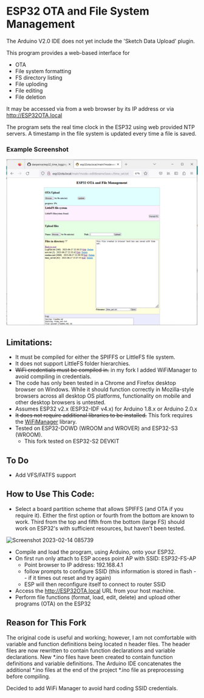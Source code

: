 # ESP32 OTA and File System Management

The Arduino V2.0 IDE does not yet include the 'Sketch Data Upload' plugin.

This program provides a web-based interface for

* OTA
* File system formatting
* FS directory listing
* File uploding
* File editing
* File deletion

It may be accessed via from a web browser by its IP address or via http://ESP32OTA.local

The program sets the real time clock in the ESP32 using web provided NTP servers. A timestamp in the file system is updated every time a file is saved. 

### Example Screenshot

![](img/screenshot_w_timestamp.png)

## Limitations:

* It must be compiled for either the SPIFFS or LittleFS file system. 
* It does not support LittleFS folder hierarchies.
* ~~WiFi credentials must be compiled in.~~ in my fork I added WiFiManager to avoid compiling in credentials.
* The code has only been tested in a Chrome and Firefox desktop browser on Windows. While it should function correctly in Mozilla-style browsers across 
  all desktop OS platforms, functionality on mobile and other desktop browsers is untested.
* Assumes ESP32 v2.x (ESP32-IDF v4.x) for Arduino 1.8.x or Arduino 2.0.x 
* ~~It does not require additional libraries to be installed.~~ This fork requires the [WiFiManager](https://github.com/tzapu/WiFiManager) library.
* Tested on ESP32-DOWD (WROOM and WROVER) and ESP32-S3 (WROOM).
    * This fork tested on ESP32-S2 DEVKIT 

## To Do

* Add VFS/FATFS support

## How to Use This Code:

* Select a board partition scheme that allows SPIFFS (and OTA if you require it). Either the first option or fourth from the bottom are known to 
  work. Third from the top and fifth from the bottom (large FS) should work on ESP32's with sufficient resources, but haven't been tested.

![Screenshot 2023-02-14 085739](https://user-images.githubusercontent.com/14856369/218584574-e9b7bc12-1cc5-4a47-a1dc-c944b132fa9f.png)

* Compile and load the program, using Arduino,  onto your ESP32. 
* On first run only attach to ESP access point AP with SSID:  ESP32-FS-AP
    * Point browser to IP address: 192.168.4.1
	* follow prompts to configure SSID (this information is stored in flash -- if it times out reset and try again)
	* ESP will then reconfigure itself to connect to router SSID
* Access the http://ESP32OTA.local URL from your host machine.
* Perform file functions (format, load, edit, delete) and upload other programs (OTA) on the ESP32

## Reason for This Fork

The original code is useful and working; however, I am not comfortable with variable and function definitions 
being located n header files. The header files are now rewritten to contain function declarations and variable declarations. New \*.ino files 
have been created to contain function definitions and variable definitions. The Arduino IDE concatenates the additional \*.ino files at the end of 
the project \*.ino file as preprocessing before compiling.

Decided to add WiFi Manager to avoid hard coding SSID credentials.
